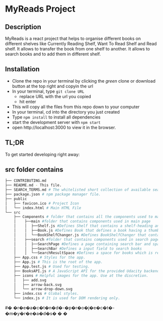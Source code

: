 # MyReads Project


## Description

MyReads is a react project that helps to organise different books on different shelves like Currently Reading Shelf, Want To Read Shelf and Read shelf. It allows to transfer the book from one shelf to another. It allows to search books and to add them in different shelf.


## Installation
- Clone the repo in your terminal by clicking the _green_ clone or download button at the top right and copyin the url
- In your terminal, type ```git clone URL```
  - replace URL with the url you copied
  - hit enter
- This will copy all the files from this repo down to your computer
- In your terminal, cd into the directory you just created
- Type ```npm install``` to install all dependencies
- start the development server with `npm start`
- open http://localhost:3000 to view it in the browser.

## TL;DR

To get started developing right away:

## src folder contains

```bash
├── CONTRIBUTING.md
├── README.md - This file.
├── SEARCH_TERMS.md # The whitelisted short collection of available search terms for searching books related to that termm.
├── package.json # npm package manager file.
├── public
│   ├── favicon.ico # Project Icon
│   └── index.html # Main HTML File
└── src
    ├── Components # folder that contains all the components used to make the project except App Component
    │    ├──main #folder that contains components used in main page
    │    │  ├──Shelf.js #Defines Shelf that contains a shelf-heading and a list of books
    │    │  ├──Book.js #Defines Book that defines a book having a thumbnail, title and name of authors
    │    │  └──BookShelfChanger.js #Defines BookShelfChanger that contains a list of options to move books from one folder to another or to none.
    │    ├──search #folder that contains components used in search page
    │    │  ├──SearchPage #Defines a page containing search bar and space for books
    │    │  ├──SearchBar #Defines a input field to search books
    │    │  └──SearchResultSpace #Defines a space for books which is retrieved after searching is completed
    ├── App.css # Styles for the app.
    ├── App.js # This is the root of the app.
    ├── App.test.js # Used for testing.
    ├── BooksAPI.js # A JavaScript API for the provided Udacity backend. Instructions for the methods are below.
    ├── icons # Helpful images for the app. Use at the discretion.
    │   ├── add.svg
    │   ├── arrow-back.svg
    │   └── arrow-drop-down.svg
    ├── index.css # Global styles.
    └── index.js # It is used for DOM rendering only.
```


#� �r�e�a�c�t�n�d�-�p�r�o�j�e�c�t�-�m�y�r�e�a�d�s�
�
�
